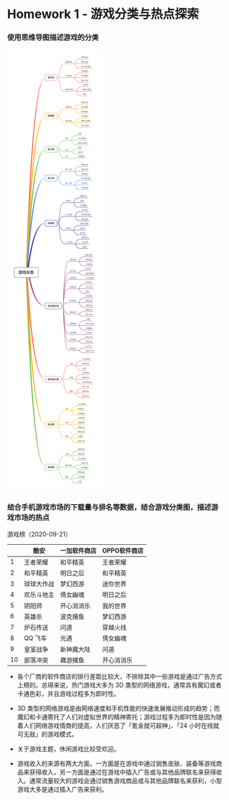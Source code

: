 # Homework 1 - 游戏分类与热点探索

### 使用思维导图描述游戏的分类

![](./game-classification.png)

### 结合手机游戏市场的下载量与排名等数据，结合游戏分类图，描述游戏市场的热点

游戏榜（2020-09-21）

|      | 酷安       | 一加软件商店 | OPPO软件商店 |
| ---- | ---------- | ------------ | ------------ |
| 1    | 王者荣耀   | 和平精英     | 王者荣耀     |
| 2    | 和平精英   | 明日之后     | 和平精英     |
| 3    | 球球大作战 | 梦幻西游     | 迷你世界     |
| 4    | 欢乐斗地主 | 倩女幽魂     | 明日之后     |
| 5    | 阴阳师     | 开心消消乐   | 我的世界     |
| 6    | 英雄杀     | 波克捕鱼     | 梦幻西游     |
| 7    | 炉石传送   | 问道         | 穿越火线     |
| 8    | QQ 飞车    | 光遇         | 倩女幽魂     |
| 9    | 皇室战争   | 新神魔大陆   | 问道         |
| 10   | 部落冲突   | 趣游捕鱼     | 开心消消乐   |

* 各个厂商的软件商店的排行差距比较大，不排除其中一些游戏是通过广告方式上榜的。总得来说，热门游戏大多为 3D 类型的网络游戏，通常具有魔幻或者卡通色彩，并且游戏过程多为即时性。

* 3D 类型的网络游戏是由网络速度和手机性能的快速发展推动形成的趋势；而魔幻和卡通寄托了人们对虚拟世界的精神寄托；游戏过程多为即时性是因为随着人们网络游戏情商的提高，人们厌恶了「氪金就可超神」、「24 小时在线就可无敌」的游戏模式。
* 关于游戏主题，休闲游戏比较受欢迎。
* 游戏收入的来源有两大方面，一方面是在游戏中通过销售皮肤、装备等游戏商品来获得收入，另一方面是通过在游戏中插入广告或与其他品牌联名来获得收入。通常流量较大的游戏会通过销售游戏商品或与其他品牌联名来获利，小型游戏大多是通过插入广告来获利。

